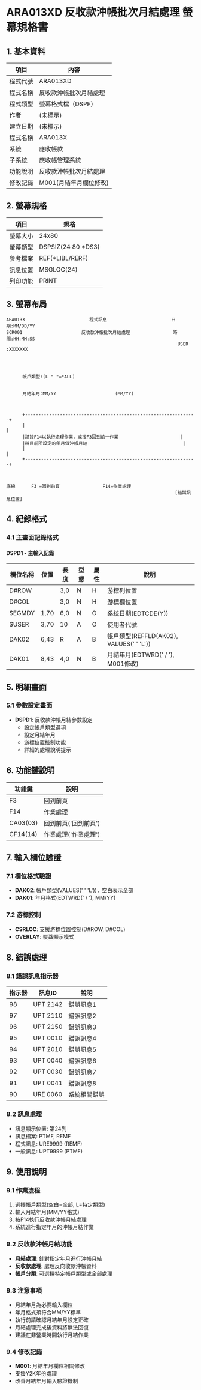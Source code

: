 # ARA013XD 反收款沖帳批次月結處理 螢幕規格書

## 1. 基本資料

| 項目 | 內容 |
|------|------|
| 程式代號 | ARA013XD |
| 程式名稱 | 反收款沖帳批次月結處理 |
| 程式類型 | 螢幕格式檔（DSPF） |
| 作者 | (未標示) |
| 建立日期 | (未標示) |
| 程式名稱 | ARA013X |
| 系統 | 應收帳款 |
| 子系統 | 應收帳管理系統 |
| 功能說明 | 反收款沖帳批次月結處理 |
| 修改記錄 | M001(月結年月欄位修改) |

## 2. 螢幕規格

| 項目 | 規格 |
|------|------|
| 螢幕大小 | 24x80 |
| 螢幕類型 | DSPSIZ(24 80 *DS3) |
| 參考檔案 | REF(*LIBL/RERF) |
| 訊息位置 | MSGLOC(24) |
| 列印功能 | PRINT |

## 3. 螢幕布局

```
ARA013X                        程式訊息                        日期:MM/DD/YY
SCR001                      反收款沖帳批次月結處理                時間:HH:MM:SS
                                                                USER :XXXXXXX




      帳戶類型:(L " "=*ALL)                                        
      

      月結年月:MM/YY                      (MM/YY)


      
      +----------------------------------------------------------------+
      |                                                                |
      |請按F14以執行處理作業，或按F3回到前一作業                       |
      |將目前所設定的年月做沖帳月結                                    |
      |                                                                |
      +----------------------------------------------------------------+



底線      F3 =回到前頁                F14=作業處理
                                                               [錯誤訊息位置]
```

## 4. 紀錄格式

### 4.1 主畫面記錄格式

#### DSPD1 - 主輸入記錄
| 欄位名稱 | 位置 | 長度 | 型態 | 屬性 | 說明 |
|----------|------|------|------|------|------|
| D#ROW | | 3,0 | N | H | 游標列位置 |
| D#COL | | 3,0 | N | H | 游標欄位置 |
| $EGMDY | 1,70 | 6,0 | N | O | 系統日期(EDTCDE(Y)) |
| $USER | 3,70 | 10 | A | O | 使用者代號 |
| DAK02 | 6,43 | R | A | B | 帳戶類型(REFFLD(AK02), VALUES(' ' 'L')) |
| DAK01 | 8,43 | 4,0 | N | B | 月結年月(EDTWRD('  /  '), M001修改) |

## 5. 明細畫面

### 5.1 參數設定畫面
- **DSPD1**: 反收款沖帳月結參數設定
  - 設定帳戶類型選項
  - 設定月結年月
  - 游標位置控制功能
  - 詳細的處理說明提示

## 6. 功能鍵說明

| 功能鍵 | 說明 |
|--------|------|
| F3 | 回到前頁 |
| F14 | 作業處理 |
| CA03(03) | 回到前頁('回到前頁') |
| CF14(14) | 作業處理('作業處理') |

## 7. 輸入欄位驗證

### 7.1 欄位格式驗證
- **DAK02**: 帳戶類型(VALUES(' ' 'L'))，空白表示全部
- **DAK01**: 年月格式(EDTWRD('  /  '), MM/YY)

### 7.2 游標控制
- **CSRLOC**: 支援游標位置控制(D#ROW, D#COL)
- **OVERLAY**: 覆蓋顯示模式

## 8. 錯誤處理

### 8.1 錯誤訊息指示器
| 指示器 | 訊息ID | 說明 |
|--------|--------|------|
| 98 | UPT 2142 | 錯誤訊息1 |
| 97 | UPT 2110 | 錯誤訊息2 |
| 96 | UPT 2150 | 錯誤訊息3 |
| 95 | UPT 0010 | 錯誤訊息4 |
| 94 | UPT 2010 | 錯誤訊息5 |
| 93 | UPT 0040 | 錯誤訊息6 |
| 92 | UPT 0030 | 錯誤訊息7 |
| 91 | UPT 0041 | 錯誤訊息8 |
| 90 | URE 0060 | 系統相關錯誤 |

### 8.2 訊息處理
- 訊息顯示位置: 第24列
- 訊息檔案: PTMF, REMF
- 程式訊息: URE9999 (REMF)
- 一般訊息: UPT9999 (PTMF)

## 9. 使用說明

### 9.1 作業流程
1. 選擇帳戶類型(空白=全部, L=特定類型)
2. 輸入月結年月(MM/YY格式)
3. 按F14執行反收款沖帳月結處理
4. 系統進行指定年月的沖帳月結作業

### 9.2 反收款沖帳月結功能
- **月結處理**: 針對指定年月進行沖帳月結
- **反收款處理**: 處理反向收款沖帳資料
- **帳戶分類**: 可選擇特定帳戶類型或全部處理

### 9.3 注意事項
- 月結年月為必要輸入欄位
- 年月格式須符合MM/YY標準
- 執行前請確認月結年月設定正確
- 月結處理完成後資料將無法回復
- 建議在非營業時間執行月結作業

### 9.4 修改記錄
- **M001**: 月結年月欄位相關修改
- 支援Y2K年份處理
- 改善月結年月輸入驗證機制 